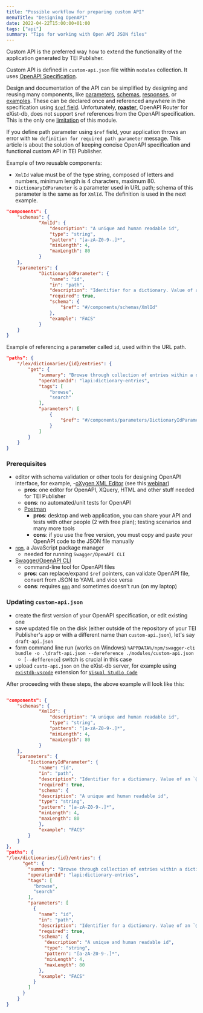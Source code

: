 ```yaml
---
title: "Possible workflow for preparing custom API"
menuTitle: "Designing OpenAPI"
date: 2022-04-22T15:00:00+01:00
tags: ["api"]
summary: "Tips for working with Open API JSON files"
---
```



Custom API is the preferred way how to extend the functionality of the application generated by TEI Publisher.

Custom API is defined in `custom-api.json` file within `modules` collection. It uses [OpenAPI Specification](https://github.com/OAI/OpenAPI-Specification/blob/main/versions/3.0.1.md).

Design and documentation of the API can be simplified by designing and reusing  many components, like [parameters](https://github.com/OAI/OpenAPI-Specification/blob/main/versions/3.0.3.md#parameterObject), [schemas](https://github.com/OAI/OpenAPI-Specification/blob/main/versions/3.0.3.md#schemaObject), [responses](https://github.com/OAI/OpenAPI-Specification/blob/main/versions/3.0.3.md#responseObject), or [examples](https://github.com/OAI/OpenAPI-Specification/blob/main/versions/3.0.3.md#exampleObject). These can be declared once and referenced anywhere in the specification using [`$ref` field](https://github.com/OAI/OpenAPI-Specification/blob/main/versions/1.2.md#433-data-type-fields). Unfortunately, [**roaster**](https://github.com/eeditiones/roaster), OpenAPI Router for eXist-db, does not support `$ref` references from the OpenAPI specification. This is the only one [limitation](https://github.com/eeditiones/roaster#limitations) of this module.

If you define path parameter using `$ref` field, your application throws an error with `No definition for required path parameter` message. This article is about the solution of keeping concise OpenAPI specification and functional custom API in TEI Publisher.

Example of two reusable components:

- `XmlId` value must be of the type string, composed of letters and numbers, minimum length is 4 characters, maximum 80.
- `DictionaryIdParameter` is a parameter used in URL path; schema of this parameter is the same as for `XmlId`. The definition is used in the next example.

```json
"components": { 
    "schemas": {
            "XmlId": {
                "description": "A unique and human readable id",
                "type": "string",
                "pattern": "[a-zA-Z0-9-.]*",
                "minLength": 4,
                "maxLength": 80
            }
    },
    "parameters": {
            "DictionaryIdParameter": {
                "name": "id",
                "in": "path",
                "description": "Identifier for a dictionary. Value of an `@xml:id` attribute of the `<TEI>` element.",
                "required": true,
                "schema": {
                    "$ref": "#/components/schemas/XmlId"
                },
                "example": "FACS"
            }
    }
}
```

Example of referencing a parameter called `id`, used within the URL path.

```json
"paths": {
    "/lex/dictionaries/{id}/entries": {
        "get": {
            "summary": "Browse through collection of entries within a dictionary.",
            "operationId": "lapi:dictionary-entries",
            "tags": [
                "browse",
                "search"
            ],
            "parameters": [
                {
                    "$ref": "#/components/parameters/DictionaryIdParameter"
                }
            ]
        }
    }
}
```

### Prerequisites

- editor with schema validation or other tools for designing OpenAPI interface, for example,
  -[oXygen XML Editor](https://www.oxygenxml.com) (see this [webinar](https://www.oxygenxml.com/events/2022/webinar_openapi_editing_testing_and_documenting.html))
    - **pros**: one editor for OpenAPI, XQuery, HTML and other stuff needed for TEI Publisher
    - **cons**: no automated/unit tests for OpenAPI
  - [Postman](https://www.postman.com)
    - **pros**: desktop and web application, you can share your API and tests with other people (2 with free plan); testing scenarios and many more tools
    - **cons**: if you use the free version, you must copy and paste your OpenAPI code to the JSON file manually
- [`npm`](https://www.npmjs.com/package/npm), a JavaScript package manager
  - needed for running `Swagger/OpenAPI CLI`
- [Swagger/OpenAPI CLI](https://github.com/APIDevTools/swagger-cli)
  - command-line tool for OpenAPI files
  - **pros**: can replace/expand `$ref` pointers, can validate OpenAPI file, convert from JSON to YAML and vice versa
  - **cons**: requires [`nmp`](https://www.npmjs.com) and sometimes doesn't run (on my laptop)

### Updating `custom-api.json`

- create the first version of your OpenAPI specification, or edit existing one
- save updated file on the disk (either outside of the repository of your TEI Publisher's app or with a different name than `custom-api.json`), let's say `draft-api.json`
- form command line run (works on Windows) `%APPDATA%/npm/swagger-cli bundle -o .\draft-api.json --dereference ./modules/custom-api.json`
  - [`--defference`] switch is crucial in this case
- upload `custo-api.json` on the eXist-db server, for example using [`existdb-vscode`](https://marketplace.visualstudio.com/items?itemName=eXist-db.existdb-vscode) extension for [`Visual Studio Code`](https://code.visualstudio.com/download)

After proceeding with these steps, the above example will look like this:

```json

"components": { 
    "schemas": {
            "XmlId": {
                "description": "A unique and human readable id",
                "type": "string",
                "pattern": "[a-zA-Z0-9-.]*",
                "minLength": 4,
                "maxLength": 80
            }
    },
    "parameters": {
        "DictionaryIdParameter": {
            "name": "id",
            "in": "path",
            "description": "Identifier for a dictionary. Value of an `@xml:id` attribute of the `<TEI>` element.",
            "required": true,
            "schema": {
            "description": "A unique and human readable id",
            "type": "string",
            "pattern": "[a-zA-Z0-9-.]*",
            "minLength": 4,
            "maxLength": 80
            },
            "example": "FACS"
        }
    }
},
"paths": {
"/lex/dictionaries/{id}/entries": {
      "get": {
        "summary": "Browse through collection of entries within a dictionary.",
        "operationId": "lapi:dictionary-entries",
        "tags": [
          "browse",
          "search"
        ],
        "parameters": [
          {
            "name": "id",
            "in": "path",
            "description": "Identifier for a dictionary. Value of an `@xml:id` attribute of the `<TEI>` element.",
            "required": true,
            "schema": {
              "description": "A unique and human readable id",
              "type": "string",
              "pattern": "[a-zA-Z0-9-.]*",
              "minLength": 4,
              "maxLength": 80
            },
            "example": "FACS"
          }
        ]
      }
    }
}
```
